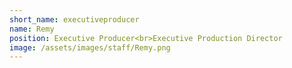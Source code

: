```yaml
---
short_name: executiveproducer
name: Remy
position: Executive Producer<br>Executive Production Director
image: /assets/images/staff/Remy.png
---
```

